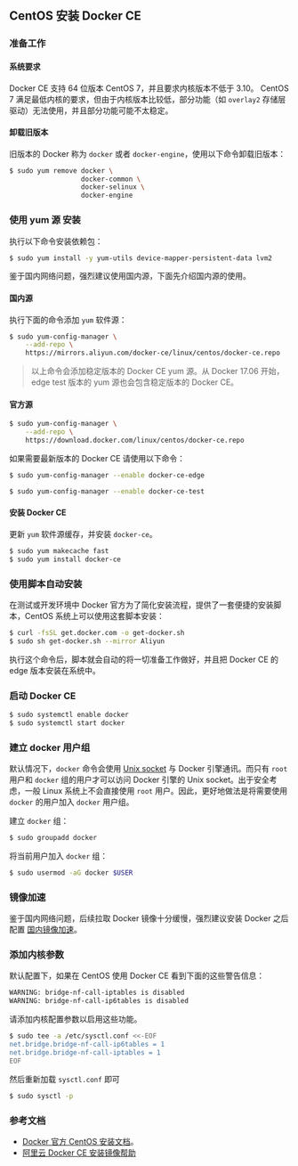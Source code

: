 ## CentOS 安装 Docker CE

### 准备工作

#### 系统要求

Docker CE 支持 64 位版本 CentOS 7，并且要求内核版本不低于 3.10。 CentOS 7 满足最低内核的要求，但由于内核版本比较低，部分功能（如 `overlay2` 存储层驱动）无法使用，并且部分功能可能不太稳定。

#### 卸载旧版本

旧版本的 Docker 称为 `docker` 或者 `docker-engine`，使用以下命令卸载旧版本：

```bash
$ sudo yum remove docker \
                  docker-common \
                  docker-selinux \
                  docker-engine
```

### 使用 yum 源 安装

执行以下命令安装依赖包：

```bash
$ sudo yum install -y yum-utils device-mapper-persistent-data lvm2
```

鉴于国内网络问题，强烈建议使用国内源，下面先介绍国内源的使用。

#### 国内源

执行下面的命令添加 `yum` 软件源：

```bash
$ sudo yum-config-manager \
    --add-repo \
    https://mirrors.aliyun.com/docker-ce/linux/centos/docker-ce.repo
```

>以上命令会添加稳定版本的 Docker CE yum 源。从 Docker 17.06 开始，edge test 版本的 yum 源也会包含稳定版本的 Docker CE。

#### 官方源

```bash
$ sudo yum-config-manager \
    --add-repo \
    https://download.docker.com/linux/centos/docker-ce.repo
```

如果需要最新版本的 Docker CE 请使用以下命令：

```bash
$ sudo yum-config-manager --enable docker-ce-edge
```

```bash
$ sudo yum-config-manager --enable docker-ce-test
```

#### 安装 Docker CE

更新 `yum` 软件源缓存，并安装 `docker-ce`。

```bash
$ sudo yum makecache fast
$ sudo yum install docker-ce
```

### 使用脚本自动安装

在测试或开发环境中 Docker 官方为了简化安装流程，提供了一套便捷的安装脚本，CentOS 系统上可以使用这套脚本安装：

```bash
$ curl -fsSL get.docker.com -o get-docker.sh
$ sudo sh get-docker.sh --mirror Aliyun
```

执行这个命令后，脚本就会自动的将一切准备工作做好，并且把 Docker CE 的 edge 版本安装在系统中。

### 启动 Docker CE

```bash
$ sudo systemctl enable docker
$ sudo systemctl start docker
```

### 建立 docker 用户组

默认情况下，`docker` 命令会使用 [Unix socket](https://en.wikipedia.org/wiki/Unix_domain_socket) 与 Docker 引擎通讯。而只有 `root` 用户和 `docker` 组的用户才可以访问 Docker 引擎的 Unix socket。出于安全考虑，一般 Linux 系统上不会直接使用 `root` 用户。因此，更好地做法是将需要使用 `docker` 的用户加入 `docker` 用户组。

建立 `docker` 组：

```bash
$ sudo groupadd docker
```

将当前用户加入 `docker` 组：

```bash
$ sudo usermod -aG docker $USER
```

### 镜像加速

鉴于国内网络问题，后续拉取 Docker 镜像十分缓慢，强烈建议安装 Docker 之后配置 [国内镜像加速](/install/mirror.html)。

### 添加内核参数

默认配置下，如果在 CentOS 使用 Docker CE 看到下面的这些警告信息：

```bash
WARNING: bridge-nf-call-iptables is disabled
WARNING: bridge-nf-call-ip6tables is disabled
```

请添加内核配置参数以启用这些功能。

```bash
$ sudo tee -a /etc/sysctl.conf <<-EOF
net.bridge.bridge-nf-call-ip6tables = 1
net.bridge.bridge-nf-call-iptables = 1
EOF
```

然后重新加载 `sysctl.conf` 即可

```bash
$ sudo sysctl -p
```

### 参考文档

* [Docker 官方 CentOS 安装文档](https://docs.docker.com/engine/installation/linux/docker-ce/centos/)。
* [阿里云 Docker CE 安装镜像帮助](https://yq.aliyun.com/articles/110806)
